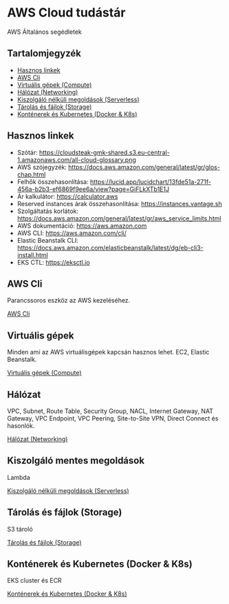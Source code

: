 
# AWS Cloud tudástár
AWS Általános segédletek

## Tartalomjegyzék

- [Hasznos linkek](#hasznos-linkek) 
- [AWS Cli](#aws-cli)
- [Virtuális gépek (Compute)](#virtuális-gépek-compute)
- [Hálózat (Networking)](#hálózat-networking)
- [Kiszolgáló nélküli megoldások (Serverless)](#kiszolgáló-nélküli-megoldások-serverless)
- [Tárolás és fájlok (Storage)](#tárolás-és-fájlok-storage)
- [Konténerek és Kubernetes (Docker & K8s)](#konténerek-és-kubernetes-docker--k8s)


## Hasznos linkek

- Szótár: https://cloudsteak-gmk-shared.s3.eu-central-1.amazonaws.com/all-cloud-glossary.png 
- AWS szójegyzék: https://docs.aws.amazon.com/general/latest/gr/glos-chap.html 
- Felhők összehasonlítása: https://lucid.app/lucidchart/13fde51a-271f-456a-b2b3-ef6869f9ee6a/view?page=GiFLkXTb1E1J
- Ár kalkulátor: https://calculator.aws 
- Reserved instances árak összehasonlítása: https://instances.vantage.sh  
- Szolgáltatás korlátok: https://docs.aws.amazon.com/general/latest/gr/aws_service_limits.html 
- AWS dokumentáció: https://aws.amazon.com
- AWS CLI: https://aws.amazon.com/cli/
- Elastic Beanstalk CLI: https://docs.aws.amazon.com/elasticbeanstalk/latest/dg/eb-cli3-install.html
- EKS CTL: https://eksctl.io


## AWS Cli

Parancssoros eszköz az AWS kezeléséhez.

[AWS Cli](./cli.md)

## Virtuális gépek

Minden ami az AWS virtuálisgépek kapcsán hasznos lehet. EC2, Elastic Beanstalk.

[Virtuális gépek (Compute)](./ec2.md)


## Hálózat

VPC, Subnet, Route Table, Security Group, NACL, Internet Gateway, NAT Gateway, VPC Endpoint, VPC Peering, Site-to-Site VPN, Direct Connect és hasonlók.

[Hálózat (Networking)](./network.md)


## Kiszolgáló mentes megoldások

Lambda

[Kiszolgáló nélküli megoldások (Serverless)](./serverless.md)

## Tárolás és fájlok (Storage)

S3 tároló

[Tárolás és fájlok (Storage)](./storage.md)

## Konténerek és Kubernetes (Docker & K8s)

EKS cluster és ECR

[Konténerek és Kubernetes (Docker & K8s)](./containers.md)
